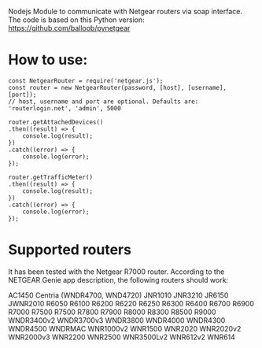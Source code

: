 Nodejs Module to communicate with Netgear routers via soap interface. The code
is based on this Python version: https://github.com/balloob/pynetgear

# How to use:

```
const NetgearRouter = require('netgear.js');
const router = new NetgearRouter(password, [host], [username], [port]);
// host, username and port are optional. Defaults are: 'routerlogin.net', 'admin', 5000

router.getAttachedDevices()
.then((result) => {
	console.log(result);
})
.catch((error) => {
	console.log(error);
});

router.getTrafficMeter()
.then((result) => {
	console.log(result);
})
.catch((error) => {
	console.log(error);
});
```


# Supported routers

It has been tested with the Netgear R7000 router.
According to the NETGEAR Genie app description, the following routers should work:

AC1450
Centria (WNDR4700, WND4720)
JNR1010
JNR3210
JR6150
JWNR2010
R6050
R6100
R6200
R6220
R6250
R6300
R6400
R6700
R6900
R7000
R7500
R7500
R7800
R7900
R8000
R8300
R8500
R9000
WNDR3400v2
WNDR3700v3
WNDR3800
WNDR4000
WNDR4300
WNDR4500
WNDRMAC
WNR1000v2
WNR1500
WNR2020
WNR2020v2
WNR2000v3
WNR2200
WNR2500
WNR3500Lv2
WNR612v2
WNR614
